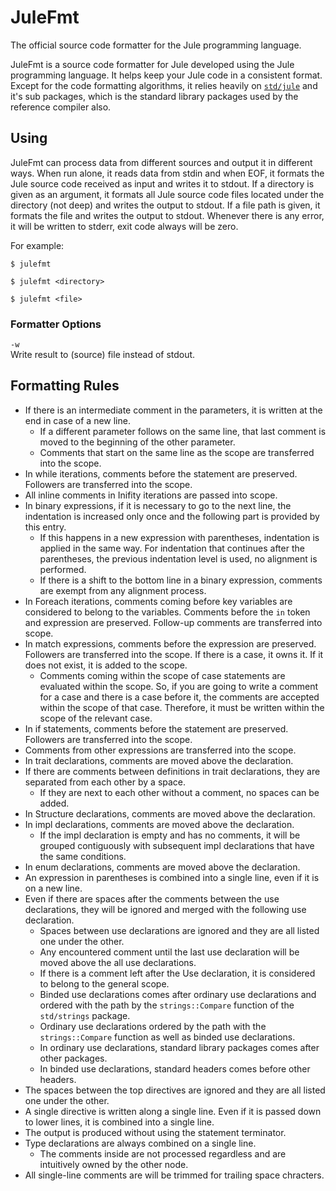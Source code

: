 # JuleFmt

The official source code formatter for the Jule programming language.

JuleFmt is a source code formatter for Jule developed using the Jule programming language. It helps keep your Jule code in a consistent format. Except for the code formatting algorithms, it relies heavily on [`std/jule`](/std/jule) and it's sub packages, which is the standard library packages used by the reference compiler also.

## Using

JuleFmt can process data from different sources and output it in different ways. When run alone, it reads data from stdin and when EOF, it formats the Jule source code received as input and writes it to stdout. If a directory is given as an argument, it formats all Jule source code files located under the directory (not deep) and writes the output to stdout. If a file path is given, it formats the file and writes the output to stdout. Whenever there is any error, it will be written to stderr, exit code always will be zero.

For example:
```
$ julefmt
```
```
$ julefmt <directory>
```
```
$ julefmt <file>
```

### Formatter Options

`-w`\
Write result to (source) file instead of stdout.

## Formatting Rules

- If there is an intermediate comment in the parameters, it is written at the end in case of a new line.
	- If a different parameter follows on the same line, that last comment is moved to the beginning of the other parameter.
	- Comments that start on the same line as the scope are transferred into the scope.
- In while iterations, comments before the statement are preserved. Followers are transferred into the scope.
- All inline comments in Inifity iterations are passed into scope.
- In binary expressions, if it is necessary to go to the next line, the indentation is increased only once and the following part is provided by this entry.
	- If this happens in a new expression with parentheses, indentation is applied in the same way. For indentation that continues after the parentheses, the previous indentation level is used, no alignment is performed.
	- If there is a shift to the bottom line in a binary expression, comments are exempt from any alignment process.
- In Foreach iterations, comments coming before key variables are considered to belong to the variables. Comments before the `in` token and expression are preserved. Follow-up comments are transferred into scope.
- In match expressions, comments before the expression are preserved. Followers are transferred into the scope. If there is a case, it owns it. If it does not exist, it is added to the scope.
	- Comments coming within the scope of case statements are evaluated within the scope. So, if you are going to write a comment for a case and there is a case before it, the comments are accepted within the scope of that case. Therefore, it must be written within the scope of the relevant case.
- In if statements, comments before the statement are preserved. Followers are transferred into the scope.
- Comments from other expressions are transferred into the scope.
- In trait declarations, comments are moved above the declaration.
- If there are comments between definitions in trait declarations, they are separated from each other by a space.
	- If they are next to each other without a comment, no spaces can be added.
- In Structure declarations, comments are moved above the declaration.
- In impl declarations, comments are moved above the declaration.
	- If the impl declaration is empty and has no comments, it will be grouped contiguously with subsequent impl declarations that have the same conditions.
- In enum declarations, comments are moved above the declaration.
- An expression in parentheses is combined into a single line, even if it is on a new line.
- Even if there are spaces after the comments between the use declarations, they will be ignored and merged with the following use declaration.
	- Spaces between use declarations are ignored and they are all listed one under the other.
	- Any encountered comment until the last use declaration will be moved above the all use declarations.
	- If there is a comment left after the Use declaration, it is considered to belong to the general scope.
	- Binded use declarations comes after ordinary use declarations and ordered with the path by the `strings::Compare` function of the `std/strings` package.
	- Ordinary use declarations ordered by the path with the `strings::Compare` function as well as binded use declarations.
	- In ordinary use declarations, standard library packages comes after other packages.
	- In binded use declarations, standard headers comes before other headers.
- The spaces between the top directives are ignored and they are all listed one under the other.
- A single directive is written along a single line. Even if it is passed down to lower lines, it is combined into a single line.
- The output is produced without using the statement terminator.
- Type declarations are always combined on a single line.
	- The comments inside are not processed regardless and are intuitively owned by the other node.
- All single-line comments are will be trimmed for trailing space chracters.